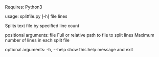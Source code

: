 Requires: Python3

usage: splitfile.py [-h] file lines

Splits text file by specified line count

positional arguments:
  file        Full or relative path to file to split
  lines       Maximum number of lines in each split file

optional arguments:
  -h, --help  show this help message and exit
